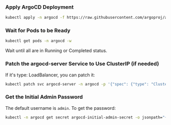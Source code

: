 ### Apply ArgoCD Deployment
```bash
kubectl apply -n argocd -f https://raw.githubusercontent.com/argoproj/argo-cd/stable/manifests/install.yaml
```

### Wait for Pods to be Ready
```bash
kubectl get pods -n argocd -w
```

Wait until all are in Running or Completed status.

### Patch the argocd-server Service to Use ClusterIP (if needed)
If it's type: LoadBalancer, you can patch it:

```bash
kubectl patch svc argocd-server -n argocd -p '{"spec": {"type": "ClusterIP"}}'
```

### Get the Initial Admin Password
The default username is `admin`.
To get the password:

```bash
kubectl -n argocd get secret argocd-initial-admin-secret -o jsonpath="{.data.password}" | base64 -d && echo
```